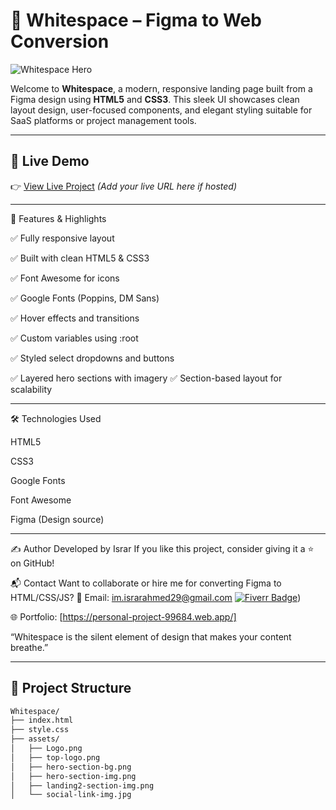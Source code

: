 # 🌟 Whitespace – Figma to Web Conversion

![Whitespace Hero](./assets/hero-section-img.png)

Welcome to **Whitespace**, a modern, responsive landing page built from a Figma design using **HTML5** and **CSS3**. This sleek UI showcases clean layout design, user-focused components, and elegant styling suitable for SaaS platforms or project management tools.

---

## 🚀 Live Demo

👉 [View Live Project](#) *(Add your live URL here if hosted)*

---

🎨 Features & Highlights

✅ Fully responsive layout

✅ Built with clean HTML5 & CSS3

✅ Font Awesome for icons

✅ Google Fonts (Poppins, DM Sans)

✅ Hover effects and transitions

✅ Custom variables using :root

✅ Styled select dropdowns and buttons

✅ Layered hero sections with imagery
✅ Section-based layout for scalability


---
🛠 Technologies Used

HTML5

CSS3

Google Fonts

Font Awesome

Figma (Design source)


---

✍️ Author
Developed by Israr
If you like this project, consider giving it a ⭐ on GitHub!

📬 Contact
Want to collaborate or hire me for converting Figma to HTML/CSS/JS?
📧 Email: im.israrahmed29@gmail.com
[![Fiverr Badge](https://img.shields.io/badge/Fiverr-Click%20Here-1DBF73?style=for-the-badge&logo=fiverr&logoColor=white)](https://www.fiverr.com/s/WElwvwX))

🌐 Portfolio: [https://personal-project-99684.web.app/]

“Whitespace is the silent element of design that makes your content breathe.”


---
## 📁 Project Structure

```bash
Whitespace/
├── index.html
├── style.css
├── assets/
│   ├── Logo.png
│   ├── top-logo.png
│   ├── hero-section-bg.png
│   ├── hero-section-img.png
│   ├── landing2-section-img.png
│   └── social-link-img.jpg

